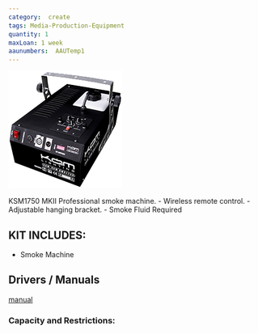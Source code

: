 ```yaml
---
category:  create
tags: Media-Production-Equipment
quantity: 1
maxLoan: 1 week
aaunumbers:  AAUTemp1
---
```

![Smoke Machine](/assets/images/equip/ksm_dmx1750_hi.png)

KSM1750 MKII Professional smoke machine.  - Wireless remote control.  - Adjustable hanging bracket.  - Smoke Fluid Required
## KIT INCLUDES:
-  Smoke Machine

## Drivers / Manuals
[manual](/assets/files/ksm1750_mkii.pdf)



### Capacity and Restrictions:
